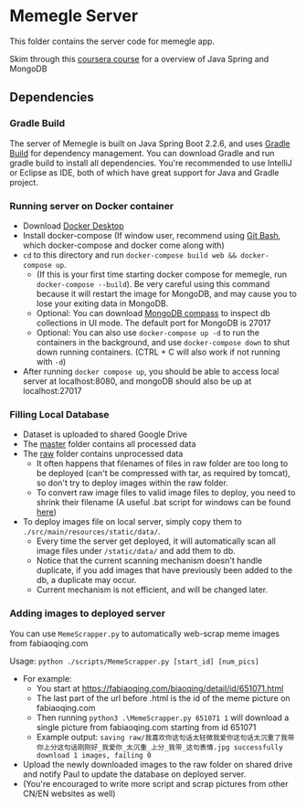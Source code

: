 # Memegle Server

This folder contains the server code for memegle app.

Skim through this [coursera course](https://www.coursera.org/learn/cloud-services-java-spring-framework) for a overview of Java Spring and MongoDB

## Dependencies
### Gradle Build
The server of Memegle is built on Java Spring Boot 2.2.6, and uses [Gradle Build](https://gradle.org/) for dependency management.
You can download Gradle and run gradle build to install all dependencies. You're recommended to use IntelliJ or Eclipse as IDE, both of which have great support for Java and Gradle project.

### Running server on Docker container
- Download [Docker Desktop](https://www.docker.com/products/docker-desktop)
- Install docker-compose (If window user, recommend using [Git Bash](https://gitforwindows.org/), which docker-compose and docker come along with)
- `cd` to this directory and run `docker-compose build web && docker-compose up`.
    - (If this is your first time starting docker compose for memegle, run `docker-compose --build`). Be very careful using this command because it will restart the image for MongoDB, and may cause you to lose your exiting data in MongoDB.
    - Optional: You can download [MongoDB compass](https://www.mongodb.com/products/compass) to inspect  db collections in UI mode. The default port for MongoDB is 27017
    - Optional: You can also use `docker-compose up -d` to run the containers in the background, and use `docker-compose down` to shut down running containers. (CTRL + C will also work if not running with `-d`)
- After running `docker compose up`, you should be able to access local server at localhost:8080, and mongoDB should also be up at localhost:27017
    
### Filling Local Database

- Dataset is uploaded to shared Google Drive
- The [master](https://drive.google.com/drive/u/0/folders/1Nu1plUq-xfuSrg72PR-MFisYNmTRi_9F) folder contains all processed data
- The [raw](https://drive.google.com/drive/u/0/folders/1gOO1qCdqdsBnPriZFc5U_FW-iLYUVorQ) folder contains unprocessed data
    - It often happens that filenames of files in raw folder are too long to be deployed (can't be compressed with tar, as required by tomcat), so don't try to deploy images within the raw folder.
    - To convert raw image files to valid image files to deploy, you need to shrink their filename (A useful .bat script for windows can be found [here](https://superuser.com/questions/347931/how-do-i-rename-a-bunch-of-files-in-the-command-prompt))
- To deploy images file on local server, simply copy them to `./src/main/resources/static/data/`.
    - Every time the server get deployed, it will automatically scan all image files under `/static/data/` and add them to db.
    - Notice that the current scanning mechanism doesn't handle duplicate, if you add images that have previously been added to the db, a duplicate may occur.
    - Current mechanism is not efficient, and will be changed later.
    
    
### Adding images to deployed server
You can use `MemeScrapper.py` to automatically web-scrap meme images from fabiaoqing.com

Usage: `python ./scripts/MemeScrapper.py [start_id] [num_pics]`

- For example:
    - You start at https://fabiaoqing.com/biaoqing/detail/id/651071.html
    - The last part of the url before .html is the id of the meme picture on fabiaoqing.com
    - Then running `python3 .\MemeScrapper.py 651071 1` will download a single picture from fabiaoqing.com starting from id 651071
    - Example output: `saving raw/我喜欢你这句话太轻微我爱你这句话太沉重了我带你上分这句话刚刚好_我爱你_太沉重_上分_我带_这句表情.jpg
                   successfully download 1 images, failing 0`
- Upload the newly downloaded images to the raw folder on shared drive and notify Paul to update the database on deployed server.
- (You're encouraged to write more script and scrap pictures from other CN/EN websites as well)
